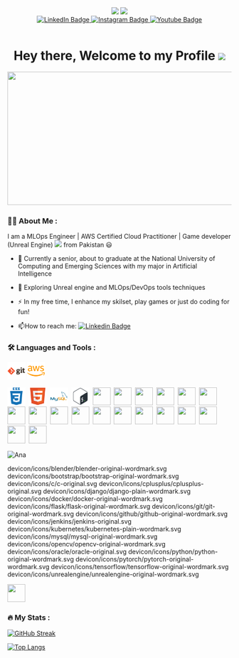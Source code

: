 
<div id="header" align="center">
  <img src="https://media.giphy.com/media/v1.Y2lkPTc5MGI3NjExMDA1NjMyZWRkZGM0MmM0MjgzNTNmZGFmN2QxNzc4ZDZlYWY0YTkzOCZlcD12MV9pbnRlcm5hbF9naWZzX2dpZklkJmN0PXRz/hqU2KkjW5bE2v2Z7Q2/giphy.gif" width="200"/>
  <img src="https://media.giphy.com/media/v1.Y2lkPTc5MGI3NjExZmRkYTcxYzE2ZDIyYzI4OGVhZmNhNDgzYTI3YjJiZmRlOTE1MDJiMSZlcD12MV9pbnRlcm5hbF9naWZzX2dpZklkJmN0PXM/KzJkzjggfGN5Py6nkT/giphy.gif" width="200"/>
</div>

<div id="badges" align="center">
  <a href="https://www.linkedin.com/in/moaz-tahir-08469b219/">
    <img src="https://img.shields.io/badge/LinkedIn-blue?style=for-the-badge&logo=linkedin&logoColor=white" alt="LinkedIn Badge"/>
  </a>
  <a href="https://instagram.com/zackfair_moaz?igshid=OGQ5ZDc2ODk2ZA==">
    <img src="https://img.shields.io/badge/Instagram-E4405F?style=for-the-badge&logo=instagram&logoColor=white" alt="Instagram Badge"/>
  </a>
  <a href="https://www.youtube.com/channel/UCxdY8Y0vEHwcqyYwYbRbGug">
    <img src="https://img.shields.io/badge/YouTube-red?style=for-the-badge&logo=youtube&logoColor=white" alt="Youtube Badge"/>
  </a>
</div>

<div id="Views" align="center">
  <img src="https://komarev.com/ghpvc/?username=your-github-username&style=flat-square&color=blue" alt=""/>
</div>

<h1 align="center">
  Hey there, Welcome to my Profile
  <img src="https://media.giphy.com/media/hvRJCLFzcasrR4ia7z/giphy.gif" width="30px"/>
</h1>

<div align="center">
  <img src="https://media.giphy.com/media/26tn33aiTi1jkl6H6/giphy.gif" width="800" height="300"/>
</div>


### :man_technologist: About Me :
I am a MLOps Engineer | AWS Certified Cloud Practitioner | Game developer (Unreal Engine) <img src="https://media.giphy.com/media/WUlplcMpOCEmTGBtBW/giphy.gif" width="30"> from Pakistan 😃

- :telescope: Currently a senior, about to graduate at the National University of Computing and Emerging Sciences with my major in Artificial Intelligence

- :seedling: Exploring Unreal engine and MLOps/DevOps tools techniques

- :zap: In my free time, I enhance my skilset, play games or just do coding for fun!

- :mailbox:How to reach me: [![Linkedin Badge](https://img.shields.io/badge/-kakbar-blue?style=flat&logo=Linkedin&logoColor=white)](https://www.linkedin.com/in/moaz-tahir-08469b219/)

### :hammer_and_wrench: Languages and Tools :

<div>
  <img src="https://github.com/devicons/devicon/blob/master/icons/git/git-original-wordmark.svg" title="Git" **alt="Git" width="40" height="40"/>
  <img src="https://github.com/devicons/devicon/blob/master/icons/amazonwebservices/amazonwebservices-plain-wordmark.svg" title="AWS" alt="AWS" width="40" height="40"/>&nbsp;
  
  <img src="https://github.com/devicons/devicon/blob/master/icons/css3/css3-plain-wordmark.svg"  title="CSS3" alt="CSS" width="40" height="40"/>&nbsp;
  <img src="https://github.com/devicons/devicon/blob/master/icons/html5/html5-original.svg" title="HTML5" alt="HTML" width="40" height="40"/>&nbsp;
  <img src="https://github.com/devicons/devicon/blob/master/icons/mysql/mysql-original-wordmark.svg" title="MySQL"  alt="MySQL" width="40" height="40"/>&nbsp;
  <img src="https://github.com/devicons/devicon/blob/master/icons/bash/bash-original.svg"  title="" alt="" width="40" height="40"/>&nbsp;
  <img src="https://github.com/devicons/devicon/blob/master/icons/"  title="" alt="" width="40" height="40"/>&nbsp;
  <img src="https://github.com/devicons/devicon/blob/master/icons/"  title="" alt="" width="40" height="40"/>&nbsp;
  <img src="https://github.com/devicons/devicon/blob/master/icons/"  title="" alt="" width="40" height="40"/>&nbsp;
  <img src="https://github.com/devicons/devicon/blob/master/icons/"  title="" alt="" width="40" height="40"/>&nbsp;
  <img src="https://github.com/devicons/devicon/blob/master/icons/"  title="" alt="" width="40" height="40"/>&nbsp;
  <img src="https://github.com/devicons/devicon/blob/master/icons/"  title="" alt="" width="40" height="40"/>&nbsp;
  <img src="https://github.com/devicons/devicon/blob/master/icons/"  title="" alt="" width="40" height="40"/>&nbsp;
  <img src="https://github.com/devicons/devicon/blob/master/icons/"  title="" alt="" width="40" height="40"/>&nbsp;
  <img src="https://github.com/devicons/devicon/blob/master/icons/"  title="" alt="" width="40" height="40"/>&nbsp;
  <img src="https://github.com/devicons/devicon/blob/master/icons/"  title="" alt="" width="40" height="40"/>&nbsp;
  <img src="https://github.com/devicons/devicon/blob/master/icons/"  title="" alt="" width="40" height="40"/>&nbsp;
  <img src="https://github.com/devicons/devicon/blob/master/icons/"  title="" alt="" width="40" height="40"/>&nbsp;
  <img src="https://github.com/devicons/devicon/blob/master/icons/"  title="" alt="" width="40" height="40"/>&nbsp;
  <img src="https://github.com/devicons/devicon/blob/master/icons/"  title="" alt="" width="40" height="40"/>&nbsp;
  <img src="https://github.com/devicons/devicon/blob/master/icons/"  title="" alt="" width="40" height="40"/>&nbsp;
  <img src="https://github.com/devicons/devicon/blob/master/icons/"  title="" alt="" width="40" height="40"/>&nbsp;
  <img src="https://github.com/devicons/devicon/blob/master/icons/"  title="" alt="" width="40" height="40"/>&nbsp;
  <img src="https://github.com/devicons/devicon/blob/master/icons/"  title="" alt="" width="40" height="40"/>&nbsp;
  
  <img src="https://github.com/devicons/devicon/blob/master/icons/devicon/icons/anaconda/anaconda-original-wordmark.svg"  title="Ana" alt="Ana" width="40" height="40"/>&nbsp;
</div>


devicon/icons/blender/blender-original-wordmark.svg
devicon/icons/bootstrap/bootstrap-original-wordmark.svg
devicon/icons/c/c-original.svg
devicon/icons/cplusplus/cplusplus-original.svg
devicon/icons/django/django-plain-wordmark.svg
devicon/icons/docker/docker-original-wordmark.svg
devicon/icons/flask/flask-original-wordmark.svg
devicon/icons/git/git-original-wordmark.svg
devicon/icons/github/github-original-wordmark.svg
devicon/icons/jenkins/jenkins-original.svg
devicon/icons/kubernetes/kubernetes-plain-wordmark.svg
devicon/icons/mysql/mysql-original-wordmark.svg
devicon/icons/opencv/opencv-original-wordmark.svg
devicon/icons/oracle/oracle-original.svg
devicon/icons/python/python-original-wordmark.svg
devicon/icons/pytorch/pytorch-original-wordmark.svg
devicon/icons/tensorflow/tensorflow-original-wordmark.svg
devicon/icons/unrealengine/unrealengine-original-wordmark.svg

 
<img src="https://github.com/devicons/devicon/blob/master/icons/"  title="" alt="" width="40" height="40"/>&nbsp;


### :fire: My Stats :

  [![GitHub Streak](http://github-readme-streak-stats.herokuapp.com?user=your-github-username&theme=dark&background=000000)](https://git.io/streak-stats)

  [![Top Langs](https://github-readme-stats.vercel.app/api/top-langs/?username=your-github-username&layout=compact&theme=vision-friendly-dark)](https://github.com/anuraghazra/github-readme-stats)

<!--
**ZackFairMoaz/ZackFairMoaz** is a ✨ _special_ ✨ repository because its `README.md` (this file) appears on your GitHub profile.

Here are some ideas to get you started:

- 🔭 I’m currently working on ...
- 🌱 I’m currently learning ...
- 👯 I’m looking to collaborate on ...
- 🤔 I’m looking for help with ...
- 💬 Ask me about ...
- 📫 How to reach me: ...
- 😄 Pronouns: ...
- ⚡ Fun fact: ...
-->
